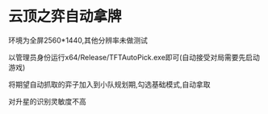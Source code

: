 # 云顶之弈自动拿牌
环境为全屏2560*1440,其他分辨率未做测试

以管理员身份运行x64/Release/TFTAutoPick.exe即可(自动接受对局需要先启动游戏)

将期望自动抓取的弈子加入到小队规划期,勾选基础模式,自动拿取



对升星的识别灵敏度不高
